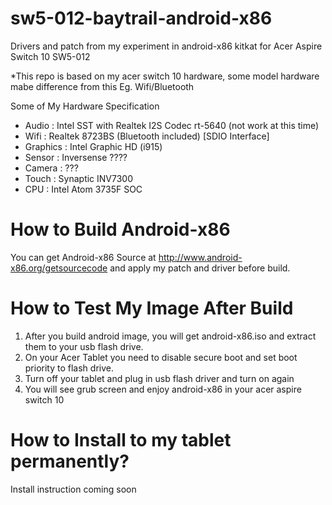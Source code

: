 # sw5-012-baytrail-android-x86
Drivers and patch from my experiment in android-x86 kitkat for Acer Aspire Switch 10 SW5-012

*This repo is based on my acer switch 10 hardware, some model hardware mabe difference from this Eg. Wifi/Bluetooth

Some of My Hardware Specification
- Audio : Intel SST with Realtek I2S Codec rt-5640  (not work at this time)
- Wifi  : Realtek 8723BS (Bluetooth included) [SDIO Interface]
- Graphics : Intel Graphic HD (i915)
- Sensor : Inversense ????
- Camera : ???
- Touch : Synaptic INV7300
- CPU : Intel Atom 3735F SOC

# How to Build Android-x86
You can get Android-x86 Source at http://www.android-x86.org/getsourcecode
and apply my patch and driver before build.

# How to Test My Image After Build
1. After you build android image, you will get android-x86.iso and extract them to your usb flash drive.
2. On your Acer Tablet you need to disable secure boot and set boot priority to flash drive.
3. Turn off your tablet and plug in usb flash driver and turn on again
4. You will see grub screen and enjoy android-x86 in your acer aspire switch 10


# How to Install to my tablet permanently?
Install instruction coming soon
